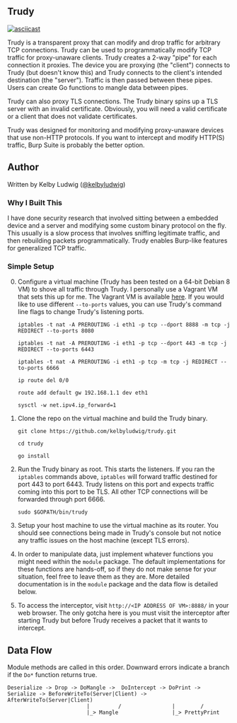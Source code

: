 ## Trudy

[![asciicast](https://asciinema.org/a/7zkywm0biuz1wa64az3tmox8v.png)](https://asciinema.org/a/7zkywm0biuz1wa64az3tmox8v)

Trudy is a transparent proxy that can modify and drop traffic for arbitrary TCP connections. Trudy can be used to programmatically modify TCP traffic for proxy-unaware clients. Trudy creates a 2-way "pipe" for each connection it proxies. The device you are proxying (the "client") connects to Trudy (but doesn't know this) and Trudy connects to the client's intended destination (the "server"). Traffic is then passed between these pipes. Users can create Go functions to mangle data between pipes. 

Trudy can also proxy TLS connections. The Trudy binary spins up a TLS server with an invalid certificate. Obviously, you will need a valid certificate or a client that does not validate certificates.

Trudy was designed for monitoring and modifying proxy-unaware devices that use non-HTTP protocols. If you want to intercept and modify HTTP(S) traffic, Burp Suite is probably the better option. 

## Author

Written by Kelby Ludwig ([@kelbyludwig](https://twitter.com/kelbyludwig))

### Why I Built This
I have done security research that involved sitting between a embedded device and a server and modifying some custom binary protocol on the fly. This usually is a slow process that involves sniffing legitimate traffic, and then rebuilding packets programmatically. Trudy enables Burp-like features for generalized TCP traffic.

### Simple Setup

0. Configure a virtual machine (Trudy has been tested on a 64-bit Debian 8 VM) to shove all traffic through Trudy. I personally use a Vagrant VM that sets this up for me. The Vagrant VM is available [here](https://github.com/praetorian-inc/mitm-vm). If you would like to use different `--to-ports` values, you can use Trudy's command line flags to change Trudy's listening ports.

    `iptables -t nat -A PREROUTING -i eth1 -p tcp --dport 8888 -m tcp -j REDIRECT --to-ports 8080`

    `iptables -t nat -A PREROUTING -i eth1 -p tcp --dport 443 -m tcp -j REDIRECT --to-ports 6443`

    `iptables -t nat -A PREROUTING -i eth1 -p tcp -m tcp -j REDIRECT --to-ports 6666`

    `ip route del 0/0`

    `route add default gw 192.168.1.1 dev eth1`

    `sysctl -w net.ipv4.ip_forward=1`

1. Clone the repo on the virtual machine and build the Trudy binary.

    `git clone https://github.com/kelbyludwig/trudy.git`

    `cd trudy`

    `go install`

2. Run the Trudy binary as root. This starts the listeners. If you ran the `iptables` commands above, `iptables` will forward traffic destined for port 443 to port 6443. Trudy listens on this port and expects traffic coming into this port to be TLS. All other TCP connections will be forwarded through port 6666. 

    `sudo $GOPATH/bin/trudy`

3. Setup your host machine to use the virtual machine as its router. You should see connections being made in Trudy's console but not notice any traffic issues on the host machine (except TLS errors).

4. In order to manipulate data, just implement whatever functions you might need within the `module` package. The default implementations for these functions are hands-off, so if they do not make sense for your situation, feel free to leave them as they are. More detailed documentation is in the `module` package and the data flow is detailed below.


5. To access the interceptor, visit `http://<IP ADDRESS OF VM>:8888/` in your web browser. The only gotcha here is you must visit the interceptor after starting Trudy but before Trudy receives a packet that it wants to intercept. 

## Data Flow

Module methods are called in this order. Downward errors indicate a branch if the `Do*` function returns true.

```
Deserialize -> Drop -> DoMangle ->  DoIntercept -> DoPrint -> Serialize -> BeforeWriteTo(Server|Client) -> AfterWriteTo(Server|Client)
                         |         /                |        /
                         |_> Mangle                 |_> PrettyPrint
```
